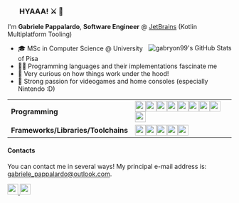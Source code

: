 <div>
    <img width="16" align="left" src='https://66.media.tumblr.com/e35cda5ad297e1a0bbcb83257f91ccf1/tumblr_ml5gbqTWeO1rfjowdo1_500.gif' />
    <h3>&nbsp; HYAAA! ⚔️ 👋</h3>
</div>

I'm **Gabriele Pappalardo**, **Software Engineer** @ <a href="https://jetbrains.com">JetBrains</a> (Kotlin Multiplatform Tooling)

<img src="https://github-readme-stats.vercel.app/api?username=gabryon99&show_icons=true&theme=radical" alt="gabryon99's GitHub Stats" align='right'/>

<ul>
    <li>🎓 MSc in Computer Science @ University of Pisa</li>
    <li>👨‍💻 Programming languages and their implementations fascinate me</li>
    <li>💭 Very curious on how things work under the hood!</li>
    <li>👾 Strong passion for videogames and home consoles (especially Nintendo :D)</li>
</ul>

<table>
<tr>
<td><b>Programming</b></td>
<td><img src='https://cdn.jsdelivr.net/gh/devicons/devicon/icons/c/c-original.svg' height='24' style='display:inline-block;'><img src='https://cdn.jsdelivr.net/gh/devicons/devicon/icons/cplusplus/cplusplus-original.svg' height='24' style='display:inline-block;'><img src='https://cdn.jsdelivr.net/gh/devicons/devicon/icons/java/java-original.svg' height='24' style='display:inline-block;'><img src='https://cdn.jsdelivr.net/gh/devicons/devicon/icons/kotlin/kotlin-original.svg' height='24' style='display:inline-block;'><img src='https://cdn.jsdelivr.net/gh/devicons/devicon/icons/ocaml/ocaml-original.svg' height='24' style='display:inline-block;'><img src='https://cdn.jsdelivr.net/gh/devicons/devicon/icons/lua/lua-original.svg' height='24' style='display:inline-block;'><img src='https://cdn.jsdelivr.net/gh/devicons/devicon/icons/python/python-original.svg' height='24' style='display:inline-block;'><img src='https://cdn.jsdelivr.net/gh/devicons/devicon/icons/javascript/javascript-original.svg' height='24' style='display:inline-block;'><img src='https://cdn.jsdelivr.net/gh/devicons/devicon/icons/typescript/typescript-original.svg' height='24' style='display:inline-block;'></td>
</tr>
<tr>
<td><b>Frameworks/Libraries/Toolchains</b></td>
<td><img src='https://llvm.org/img/DragonMedium.png' height='24' style='display:inline-block;'><img src='https://dashboard.snapcraft.io/site_media/appmedia/2018/05/icon_QyS3RIm.png' height='24' style='display:inline-block;'><img src='https://cdn.jsdelivr.net/gh/devicons/devicon/icons/unity/unity-original.svg' height='24' style='display:inline-block;'><img src='https://cdn.jsdelivr.net/gh/devicons/devicon/icons/android/android-original.svg' height='24' style='display:inline-block;'><img src='https://cdn.jsdelivr.net/gh/devicons/devicon/icons/flask/flask-original.svg' height='24' style='display:inline-block;'></td>
</tr>
</table>

#### Contacts

You can contact me in several ways! My principal e-mail address is: <a href="mailto:gabriele_pappalardo@outlook.com">gabriele_pappalardo@outlook.com</a>.

<span>
<a href="https://www.linkedin.com/in/gabryon99/">
    <img height=24" src="https://cdn2.iconfinder.com/data/icons/social-icon-3/512/social_style_3_in-306.png"/>
</a>
<a href="https://gabryon.me">
    <img height=24" src="https://cdn0.iconfinder.com/data/icons/user-interface-2063/24/UI_Essential_icon_expanded-16-128.png"/>
</a>
</span>
